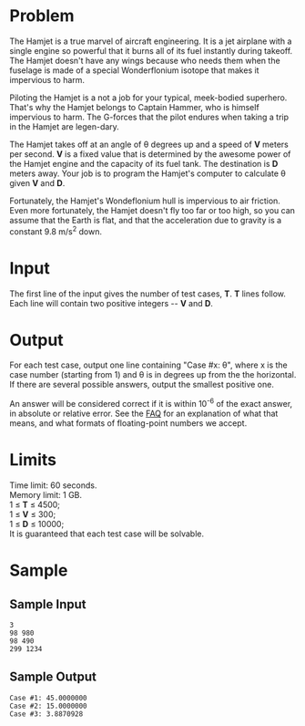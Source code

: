 Problem
===
The Hamjet is a true marvel of aircraft engineering. It is a jet airplane with a single engine so powerful that it burns all of its fuel instantly during takeoff. The Hamjet doesn't have any wings because who needs them when the fuselage is made of a special Wonderflonium isotope that makes it impervious to harm.

Piloting the Hamjet is a not a job for your typical, meek-bodied superhero. That's why the Hamjet belongs to Captain Hammer, who is himself impervious to harm. The G-forces that the pilot endures when taking a trip in the Hamjet are legen-dary.

The Hamjet takes off at an angle of θ degrees up and a speed of **V** meters per second. **V** is a fixed value that is determined by the awesome power of the Hamjet engine and the capacity of its fuel tank. The destination is **D** meters away. Your job is to program the Hamjet's computer to calculate θ given **V** and **D**.

Fortunately, the Hamjet's Wondeflonium hull is impervious to air friction. Even more fortunately, the Hamjet doesn't fly too far or too high, so you can assume that the Earth is flat, and that the acceleration due to gravity is a constant 9.8 m/s<sup>2</sup> down.

Input
===
The first line of the input gives the number of test cases, **T**. **T** lines follow. Each line will contain two positive integers -- **V** and **D**.

Output
===
For each test case, output one line containing "Case #x: θ", where x is the case number (starting from 1) and θ is in degrees up from the the horizontal. If there are several possible answers, output the smallest positive one.

An answer will be considered correct if it is within 10<sup>-6</sup> of the exact answer, in absolute or relative error. See the [FAQ](https://codingcompetitions.withgoogle.com/codejam/faq.html#floating_point) for an explanation of what that means, and what formats of floating-point numbers we accept.

Limits
===
Time limit: 60 seconds.<br />
Memory limit: 1 GB.<br />
1 ≤ **T** ≤ 4500;<br />
1 ≤ **V** ≤ 300;<br />
1 ≤ **D** ≤ 10000;<br />
It is guaranteed that each test case will be solvable.

Sample
===
Sample Input
---
```
3
98 980
98 490
299 1234
```
Sample Output
---
```
Case #1: 45.0000000
Case #2: 15.0000000
Case #3: 3.8870928
```